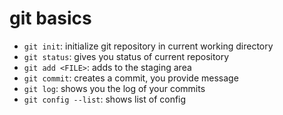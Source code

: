 # git basics

- `git init`: initialize git repository in current working directory
- `git status`: gives you status of current repository
- `git add <FILE>`: adds <FILE> to the staging area
- `git commit`: creates a commit, you provide message
- `git log`: shows you the log of your commits
- `git config --list`: shows list of config 

